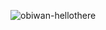 
![obiwan-hellothere](https://user-images.githubusercontent.com/76699815/137217575-0386b3bf-cdff-4825-8135-8fbc04c52a1c.gif)


<!--
**Burak-Yavas/Burak-Yavas** is a ✨ _special_ ✨ repository because its `README.md` (this file) appears on your GitHub profile.

Here are some ideas to get you started:

- 🔭 I’m currently working on ...
- 🌱 I’m currently learning ...
- 👯 I’m looking to collaborate on ...
- 🤔 I’m looking for help with ...
- 💬 Ask me about ...
- 📫 How to reach me: ...
- 😄 Pronouns: ...
- ⚡ Fun fact: ...
-->

